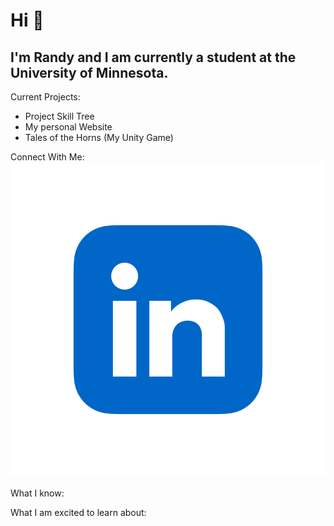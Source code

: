 # Hi 👋
## I'm Randy and I am currently a student at the University of Minnesota.

Current Projects:
- Project Skill Tree
- My personal Website
- Tales of the Horns (My Unity Game)

Connect With Me:
<a href="https://www.linkedin.com/in/randythai/" style="width = 100px;">![image](LinkedIn_logo_initials.png)</a>


What I know:

What I am excited to learn about:
<!--
**iamRandy/iamRandy** is a ✨ _special_ ✨ repository because its `README.md` (this file) appears on your GitHub profile.

Here are some ideas to get you started:

- 🔭 I’m currently working on ...
- 🌱 I’m currently learning ...
- 👯 I’m looking to collaborate on ...
- 🤔 I’m looking for help with ...
- 💬 Ask me about ...
- 📫 How to reach me: ...
- 😄 Pronouns: ...
- ⚡ Fun fact: ...
-->
